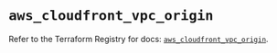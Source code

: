 # `aws_cloudfront_vpc_origin`

Refer to the Terraform Registry for docs: [`aws_cloudfront_vpc_origin`](https://registry.terraform.io/providers/hashicorp/aws/6.14.0/docs/resources/cloudfront_vpc_origin).
